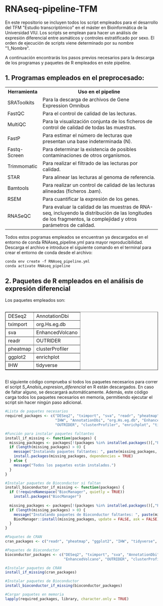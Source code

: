 # RNAseq-pipeline-TFM
En este repositorio se incluyen todos los script empleados para el desarrollo del TFM "Estudio transcriptómico" en el máster en Bioinformática de la Universidad VIU. 
Los scripts se emplean para hacer un análisis de expresión diferencial entre asmáticos y controles estratificado por sexo. El orden de ejecución de scripts viene determinado por su nombre "1_Nombre". 

A continuación encontrarás los pasos previos necesarios para la descarga de los programas y paquetes de R empleados en este pipeline.

## **1. Programas empleados en el preprocesado**:

<table>
  <tr>
    <th>Herramienta</th>
    <th>Uso en el pipeline</th>
  </tr>
  <tr>
    <td>SRAToolkits</td>
    <td>Para la descarga de archivos de Gene Expression Omnibus</td>
  </tr>
  <tr>
    <td>FastQC</td>
    <td>Para el control de calidad de las lecturas.</td>
  </tr>
  <tr>
    <td>MultiQC</td>
    <td>Para la visualización conjunta de los ficheros de control de calidad de todas las muestras.</td>
  </tr>
  <tr>
    <td>FastP</td>
    <td>Para estimar el número de lecturas que presentan una base indeterminada (N).</td>
  </tr>
  <tr>
    <td>Fastq-Screen</td>
    <td>Para determinar la existencia de posibles contaminaciones de otros organismos.</td>
  </tr>
  <tr>
    <td>Trimmomatic</td>
    <td>Para realizar el filtrado de las lecturas por calidad.</td>
  </tr>
  <tr>
    <td>STAR</td>
    <td>Para alinear las lecturas al genoma de referencia.</td>
  </tr>
  <tr>
    <td>Bamtools</td>
    <td>Para realizar un control de calidad de las lecturas alineadas (ficheros .bam).</td>
  </tr>
  <tr>
    <td>RSEM</td>
    <td>Para cuantificar la expresión de los genes.</td>
  </tr>
  <tr>
    <td>RNASeQC</td>
    <td>Para evaluar la calidad de las muestras de RNA-seq, incluyendo la distribución de las longitudes de los fragmentos, la complejidad y otros parámetros de calidad.</td>
  </tr>
</table>

Todos estos pogramas empleados se encuentran ya descargados en el entorno de conda RNAseq_pipeline.yml para mayor reproducibilidad. Descarga el archivo e introduce el siguiente comando en el terminal para crear el entorno de conda desde el archivo:
```markdown
conda env create -f RNAseq_pipeline.yml
conda activate RNAseq_pipeline
```

## **2. Paquetes de R empleados en el análisis de expresión diferencial** 

Los paquetes empleados son:

<div style="display: flex; justify-content: center; align-items: center;">
  <table border="1">
    <tr>
      <td>DESeq2</td>
      <td>AnnotationDbi</td>
    </tr>
    <tr>
      <td>tximport</td>
      <td>org.Hs.eg.db</td>
    </tr>
    <tr>
      <td>sva</td>
      <td>EnhancedVolcano</td>
    </tr>
    <tr>
      <td>readr</td>
      <td>OUTRIDER</td>
    </tr>
    <tr>
      <td>pheatmap</td>
      <td>clusterProfiler</td>
    </tr>
    <tr>
      <td>ggplot2</td>
      <td>enrichplot</td>
    </tr>
    <tr>
      <td>IHW</td>
      <td>tidyverse</td>
    </tr>
  </table>
</div>

El siguiente código comprueba si todos los paquetes necesarios para correr el script *5_Analsis_expresion_diferencial* en R están descargados. En caso de faltar alguno, se descargará automáticamente. Además, este código carga todos los paquetes necesarios en memoria, permitiendo ejecutar el script sin hacer ningún paso adicional.
```r
#Lista de paquetes necesarios
required_packages <- c("DESeq2", "tximport", "sva", "readr", "pheatmap", "ggplot2", 
                       "IHW", "AnnotationDbi", "org.Hs.eg.db", "EnhancedVolcano", 
                       "OUTRIDER", "clusterProfiler", "enrichplot", "tidyverse")

#Función para instalar paquetes faltantes
install_if_missing <- function(packages) {
  missing_packages <- packages[!(packages %in% installed.packages()[,"Package"])]
  if (length(missing_packages) > 0) {
    message("Instalando paquetes faltantes: ", paste(missing_packages, collapse = ", "))
    install.packages(missing_packages, dependencies = TRUE)
  } else {
    message("Todos los paquetes están instalados.")
  }
}

#Instalar paquetes de Bioconductor si faltan
install_bioconductor_if_missing <- function(packages) {
  if (!requireNamespace("BiocManager", quietly = TRUE))
    install.packages("BiocManager")
  
  missing_packages <- packages[!(packages %in% installed.packages()[,"Package"])]
  if (length(missing_packages) > 0) {
    message("Instalando paquetes de Bioconductor faltantes: ", paste(missing_packages, collapse = ", "))
    BiocManager::install(missing_packages, update = FALSE, ask = FALSE)
  }
}

#Paquetes de CRAN
cran_packages <- c("readr", "pheatmap", "ggplot2", "IHW", "tidyverse", "enrichplot")

#Paquetes de Bioconductor
bioconductor_packages <- c("DESeq2", "tximport", "sva", "AnnotationDbi", "org.Hs.eg.db", 
                           "EnhancedVolcano", "OUTRIDER", "clusterProfiler")

#Instalar paquetes de CRAN
install_if_missing(cran_packages)

#Instalar paquetes de Bioconductor
install_bioconductor_if_missing(bioconductor_packages)

#Cargar paquetes en memoria
lapply(required_packages, library, character.only = TRUE)


